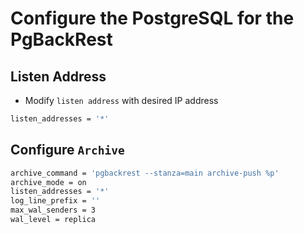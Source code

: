 # Configure the PostgreSQL for the PgBackRest

## Listen Address

* Modify `listen address` with desired IP address

```bash
listen_addresses = '*'
```

## Configure `Archive`

```bash
archive_command = 'pgbackrest --stanza=main archive-push %p'
archive_mode = on
listen_addresses = '*'
log_line_prefix = ''
max_wal_senders = 3
wal_level = replica
```